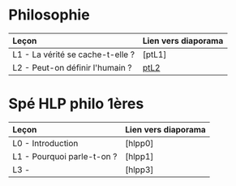 # Philosophie

| Leçon          | Lien vers diaporama | 
| :------------------- | :-------------------------- | 
| L1 - La vérité se cache-t-elle ?   |[ptL1] |
| L2 - Peut-on définir l'humain ?   | [ptL2](https://rollauda.github.io/marp/diapos/pt/ptL2.html) |

# Spé HLP philo 1ères

| Leçon          | Lien vers diaporama | 
| :------------------- | :-------------------------- | 
| L0 - Introduction   | [hlpp0] |
| L1 - Pourquoi parle-t-on ?   | [hlpp1] |
| L3 -   | [hlpp3]  |



